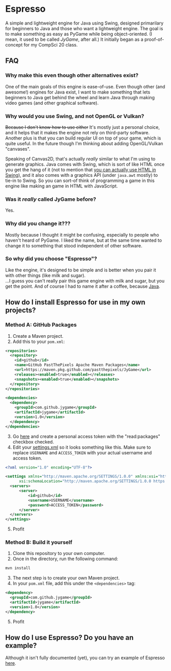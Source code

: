 # Espresso
A simple and lightweight engine for Java using Swing, designed primarilary for beginners to Java and those who want a lightweight engine. 
The goal is to make something as easy as PyGame while being object-oriented. (I mean, it used to be called *JyGame*, after all.) It initially began as a proof-of-concept for my CompSci 20 class.

## FAQ

### Why make this even though other alternatives exist?
One of the main goals of this engine is ease-of-use. Even though other (and awesome!) engines for Java exist, I want to make something that lets beginners to Java get behind the wheel and learn Java through making video games (and other graphical software). 

### Why would you use Swing, and not OpenGL or Vulkan?
~~Because I don't know how to use either~~ It's mostly just a personal choice, and it helps that it makes the engine not rely on third-party software. Another plus is that you can build regular UI on top of your game, which is quite useful. In the future though I'm thinking about adding OpenGL/Vulkan "canvases".  

Speaking of Canvas2D, that's actually *really* similar to what I'm using to generate graphics. Java comes with Swing, which is sort of like HTML once you get the hang of it (not to mention that [you can actually use HTML in Swing](https://docs.oracle.com/javase/tutorial/uiswing/components/html.html)), and it also comes with a graphics API (under `java.awt` mostly) to tie-in to Swing. So you can sort-of think of programming a game in this engine like making an game in HTML with JavaScript.

### Was it *really* called JyGame before?
Yes.

### Why did you change it???
Mostly because I thought it might be confusing, especially to people who haven't heard of PyGame. I liked the name, but at the same time wanted to change it to something that stood independent of other software.

### So why did you choose "Espresso"?
Like the engine, it's designed to be simple and is better when you pair it with other things (like milk and sugar).  
...I guess you can't really pair this game engine with milk and sugar, but you get the point. And of course I had to name it after a coffee, because [Java](https://www.infoworld.com/article/2077265/so-why-did-they-decide-to-call-it-java.html).

## How do I install Espresso for use in my own projects?
### Method A: GitHub Packages
1. Create a Maven project.
2. Add this to your `pom.xml`:
```xml
<repositories>
  <repository>
    <id>github</id>
    <name>GitHub PastThePixels Apache Maven Packages</name>
    <url>https://maven.pkg.github.com/pastthepixels/JyGame</url>
    <releases><enabled>true</enabled></releases>
    <snapshots><enabled>true</enabled></snapshots>
  </repository>
</repositories>

<dependencies>
  <dependency>
    <groupId>com.github.jygame</groupId>
    <artifactId>jygame</artifactId>
    <version>1.0</version>
  </dependency>
</dependencies>
```
3. Go [here](https://github.com/settings/tokens) and create a personal access token with the "read:packages" checkbox checked.
4. Edit your [settings.xml](https://maven.apache.org/settings.html) so it looks something like this. Make sure to replace `USERNAME` and `ACCESS_TOKEN` with your actual username and access token.
```xml
<?xml version="1.0" encoding="UTF-8"?>

<settings xmlns="http://maven.apache.org/SETTINGS/1.0.0" xmlns:xsi="http://www.w3.org/2001/XMLSchema-instance"
      xsi:schemaLocation="http://maven.apache.org/SETTINGS/1.0.0 https://maven.apache.org/xsd/settings-1.0.0.xsd">
  <servers>
      <server>
          <id>github</id>
          <username>USERNAME</username>
          <password>ACCESS_TOKEN</password>
      </server>
  </servers>
</settings>
```
5. Profit

### Method B: Build it yourself
1. Clone this repository to your own computer.
2. Once in the directory, run the following command:
```bash
mvn install
```
3. The next step is to create your own Maven project.
4. In your `pom.xml` file, add this under the `<dependencies>` tag:
```xml
<dependency>
  <groupId>com.github.jygame</groupId>
  <artifactId>jygame</artifactId>
  <version>1.0</version>
</dependency>
```
5. Profit

## How do I use Espresso? Do you have an example?
Although it isn't fully documented (yet), you can try an example of Espresso [here](https://github.com/pastthepixels/JyGame-Example).
